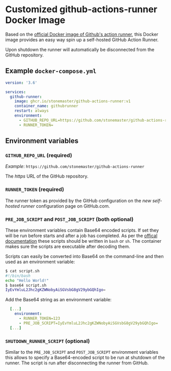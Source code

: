 # Customized github-actions-runner Docker Image

Based on the [official Docker image of Github's action runner](https://github.com/actions/runner/pkgs/container/actions-runner),
this Docker image provides an easy way spin up a self-hosted GitHub Action
Runner.

Upon shutdown the runner will automatically be disconnected from the GitHub
repository.

## Example `docker-compose.yml`

```yaml
version: '3.6'

services:
  github-runner:
    image: ghcr.io/stonemaster/github-actions-runner:v1
    container_name: githubrunner
    restart: always
    environment:
      - GITHUB_REPO_URL=https://github.com/stonemaster/github-actions-runner
      - RUNNER_TOKEN=
```

## Environment variables

### `GITHUB_REPO_URL` (required)

*Example*: `https://github.com/stonemaster/github-actions-runner`

The *https* URL of the GitHub repository.

### `RUNNER_TOKEN` (required)

The runner token as provided by the GitHub configuration on the *new self-hosted
runner* configuration page on GitHub.com.

### `PRE_JOB_SCRIPT` and `POST_JOB_SCRIPT` (both optional)

These environment variables contain Base64 encoded scripts. If set they will be
run before starts and after a job has completed. As per the [offical
documentation](https://docs.github.com/en/actions/hosting-your-own-runners/managing-self-hosted-runners/running-scripts-before-or-after-a-job#about-pre--and-post-job-scripts)
these scripts should be written in `bash` or `sh`. The container makes sure the
scripts are executable after decoding them.

Scripts can easily be converted into Base64 on the command-line and then used as
an environment variable:

```sh
$ cat script.sh
#!/bin/bash
echo "Hello World!"
$ base64 script.sh
IyEvYmluL2Jhc2gKZWNobyAiSGVsbG8gV29ybGQhIgo=
```

Add the Base64 string as an environment variable:

```yaml
  [...]
    environment:
      - RUNNER_TOKEN=123
      - PRE_JOB_SCRIPT=IyEvYmluL2Jhc2gKZWNobyAiSGVsbG8gV29ybGQhIgo=
  [...]
```

### `SHUTDOWN_RUNNER_SCRIPT` (optional)

Similar to the `PRE_JOB_SCRIPT` and `POST_JOB_SCRIPT` environment variables
this allows to specify a Base64-encoded script to be run at shutdown of the
runner. The script is run after disconnecting the runner from GitHub.
